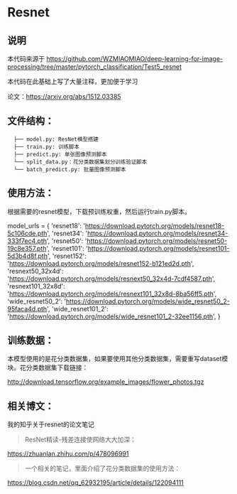 # Resnet

## 说明

本代码来源于 https://github.com/WZMIAOMIAO/deep-learning-for-image-processing/tree/master/pytorch_classification/Test5_resnet

本代码在此基础上写了大量注释，更加便于学习

论文：https://arxiv.org/abs/1512.03385

## 文件结构：

```
  ├── model.py: ResNet模型搭建
  ├── train.py: 训练脚本
  ├── predict.py: 单张图像预测脚本
  └── split_data.py：花分类数据集划分训练验证脚本
  └── batch_predict.py: 批量图像预测脚本
```

## 使用方法：

根据需要的resnet模型，下载预训练权重，然后运行train.py脚本。

model_urls = {
    'resnet18': 'https://download.pytorch.org/models/resnet18-5c106cde.pth',
    'resnet34': 'https://download.pytorch.org/models/resnet34-333f7ec4.pth',
    'resnet50': 'https://download.pytorch.org/models/resnet50-19c8e357.pth',
    'resnet101': 'https://download.pytorch.org/models/resnet101-5d3b4d8f.pth',
    'resnet152': 'https://download.pytorch.org/models/resnet152-b121ed2d.pth',
    'resnext50_32x4d': 'https://download.pytorch.org/models/resnext50_32x4d-7cdf4587.pth',
    'resnext101_32x8d': 'https://download.pytorch.org/models/resnext101_32x8d-8ba56ff5.pth',
    'wide_resnet50_2': 'https://download.pytorch.org/models/wide_resnet50_2-95faca4d.pth',
    'wide_resnet101_2': 'https://download.pytorch.org/models/wide_resnet101_2-32ee1156.pth',
}

## 训练数据：

本模型使用的是花分类数据集，如果要使用其他分类数据集，需要重写dataset模块。花分类数据集下载链接：

http://download.tensorflow.org/example_images/flower_photos.tgz

## 相关博文：

我的知乎关于resnet的论文笔记

> ResNet精读-残差连接使网络大大加深：

https://zhuanlan.zhihu.com/p/478096991

> 一个相关的笔记，里面介绍了花分类数据集的使用方法：

https://blog.csdn.net/qq_62932195/article/details/122094111

